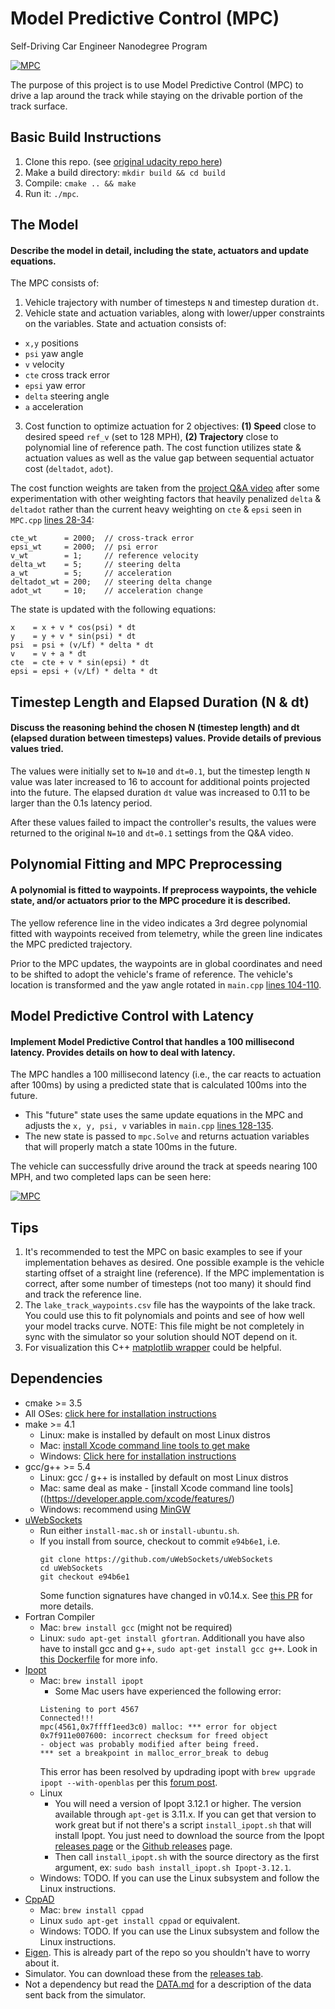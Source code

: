 # Model Predictive Control (MPC)
Self-Driving Car Engineer Nanodegree Program

[![MPC](http://img.youtube.com/vi/nBQMfh9YI1k/0.jpg)](https://youtu.be/nBQMfh9YI1k "MPC")

The purpose of this project is to use Model Predictive Control (MPC) to drive a lap around the track while staying on the drivable portion of the track surface. 

## Basic Build Instructions

1. Clone this repo. (see [original udacity repo here](https://github.com/udacity/CarND-MPC-Project))
2. Make a build directory: `mkdir build && cd build`
3. Compile: `cmake .. && make`
4. Run it: `./mpc`.

## The Model
#### Describe the model in detail, including the state, actuators and update equations.

The MPC consists of:
1. Vehicle trajectory with number of timesteps `N` and timestep duration `dt`.
2. Vehicle state and actuation variables, along with lower/upper constraints on the variables. State and actuation consists of: 
- `x,y` positions
- `psi` yaw angle
- `v` velocity
- `cte` cross track error
- `epsi` yaw error
- `delta` steering angle
- `a` acceleration
3. Cost function to optimize actuation for 2 objectives: __(1) Speed__ close to desired speed `ref_v` (set to 128 MPH), __(2) Trajectory__ close to polynomial line of reference path. The cost function utilizes state & actuation values as well as the value gap between sequential actuator cost (`deltadot`, `adot`).

The cost function weights are taken from the [project Q&A video](https://www.youtube.com/watch?v=bOQuhpz3YfU) after some experimentation with other weighting factors that heavily penalized `delta` & `deltadot` rather than the current heavy weighting on `cte` & `epsi` seen in `MPC.cpp` [lines 28-34](https://github.com/kcbighuge/SDCND-MPC-Project/blob/master/src/MPC.cpp#L28-L34):
```
cte_wt      = 2000;  // cross-track error
epsi_wt     = 2000;  // psi error
v_wt        = 1;     // reference velocity
delta_wt    = 5;     // steering delta
a_wt        = 5;     // acceleration
deltadot_wt = 200;   // steering delta change
adot_wt     = 10;    // acceleration change
```

The state is updated with the following equations:
```
x    = x + v * cos(psi) * dt
y    = y + v * sin(psi) * dt
psi  = psi + (v/Lf) * delta * dt
v    = v + a * dt
cte  = cte + v * sin(epsi) * dt
epsi = epsi + (v/Lf) * delta * dt
```

## Timestep Length and Elapsed Duration (N & dt)
#### Discuss the reasoning behind the chosen N (timestep length) and dt (elapsed duration between timesteps) values. Provide details of previous values tried.

The values were initially set to `N=10` and `dt=0.1`, but the timestep length `N` value was later increased to 16 to account for additional points projected into the future. The elapsed duration `dt` value was increased to 0.11 to be larger than the 0.1s latency period.

After these values failed to impact the controller's results, the values were returned to the original `N=10` and `dt=0.1` settings from the Q&A video.


## Polynomial Fitting and MPC Preprocessing
#### A polynomial is fitted to waypoints. If preprocess waypoints, the vehicle state, and/or actuators prior to the MPC procedure it is described.

The yellow reference line in the video indicates a 3rd degree polynomial fitted with waypoints received from telemetry, while the green line indicates the MPC predicted trajectory.

Prior to the MPC updates, the waypoints are in global coordinates and need to be shifted to adopt the vehicle's frame of reference. The vehicle's location is transformed and the yaw angle rotated in `main.cpp` [lines 104-110](https://github.com/kcbighuge/SDCND-MPC-Project/blob/master/src/main.cpp#L104-L110). 


## Model Predictive Control with Latency
#### Implement Model Predictive Control that handles a 100 millisecond latency. Provides details on how to deal with latency.

The MPC handles a 100 millisecond latency (i.e., the car reacts to actuation after 100ms) by using a predicted state that is calculated 100ms into the future. 
- This "future" state uses the same update equations in the MPC and adjusts the `x, y, psi, v` variables in `main.cpp` [lines 128-135](https://github.com/kcbighuge/SDCND-MPC-Project/blob/master/src/main.cpp#L128-L135). 
- The new state is passed to `mpc.Solve` and returns actuation variables that will properly match a state 100ms in the future.


The vehicle can successfully drive around the track at speeds nearing 100 MPH, and two completed laps can be seen here:

[![MPC](http://img.youtube.com/vi/nBQMfh9YI1k/0.jpg)](https://youtu.be/nBQMfh9YI1k "MPC")

## Tips

1. It's recommended to test the MPC on basic examples to see if your implementation behaves as desired. One possible example
is the vehicle starting offset of a straight line (reference). If the MPC implementation is correct, after some number of timesteps
(not too many) it should find and track the reference line.
2. The `lake_track_waypoints.csv` file has the waypoints of the lake track. You could use this to fit polynomials and points and see of how well your model tracks curve. NOTE: This file might be not completely in sync with the simulator so your solution should NOT depend on it.
3. For visualization this C++ [matplotlib wrapper](https://github.com/lava/matplotlib-cpp) could be helpful.

## Dependencies

* cmake >= 3.5
 * All OSes: [click here for installation instructions](https://cmake.org/install/)
* make >= 4.1
  * Linux: make is installed by default on most Linux distros
  * Mac: [install Xcode command line tools to get make](https://developer.apple.com/xcode/features/)
  * Windows: [Click here for installation instructions](http://gnuwin32.sourceforge.net/packages/make.htm)
* gcc/g++ >= 5.4
  * Linux: gcc / g++ is installed by default on most Linux distros
  * Mac: same deal as make - [install Xcode command line tools]((https://developer.apple.com/xcode/features/)
  * Windows: recommend using [MinGW](http://www.mingw.org/)
* [uWebSockets](https://github.com/uWebSockets/uWebSockets)
  * Run either `install-mac.sh` or `install-ubuntu.sh`.
  * If you install from source, checkout to commit `e94b6e1`, i.e.
    ```
    git clone https://github.com/uWebSockets/uWebSockets 
    cd uWebSockets
    git checkout e94b6e1
    ```
    Some function signatures have changed in v0.14.x. See [this PR](https://github.com/udacity/CarND-MPC-Project/pull/3) for more details.
* Fortran Compiler
  * Mac: `brew install gcc` (might not be required)
  * Linux: `sudo apt-get install gfortran`. Additionall you have also have to install gcc and g++, `sudo apt-get install gcc g++`. Look in [this Dockerfile](https://github.com/udacity/CarND-MPC-Quizzes/blob/master/Dockerfile) for more info.
* [Ipopt](https://projects.coin-or.org/Ipopt)
  * Mac: `brew install ipopt`
       +  Some Mac users have experienced the following error:
       ```
       Listening to port 4567
       Connected!!!
       mpc(4561,0x7ffff1eed3c0) malloc: *** error for object 0x7f911e007600: incorrect checksum for freed object
       - object was probably modified after being freed.
       *** set a breakpoint in malloc_error_break to debug
       ```
       This error has been resolved by updrading ipopt with
       ```brew upgrade ipopt --with-openblas```
       per this [forum post](https://discussions.udacity.com/t/incorrect-checksum-for-freed-object/313433/19).
  * Linux
    * You will need a version of Ipopt 3.12.1 or higher. The version available through `apt-get` is 3.11.x. If you can get that version to work great but if not there's a script `install_ipopt.sh` that will install Ipopt. You just need to download the source from the Ipopt [releases page](https://www.coin-or.org/download/source/Ipopt/) or the [Github releases](https://github.com/coin-or/Ipopt/releases) page.
    * Then call `install_ipopt.sh` with the source directory as the first argument, ex: `sudo bash install_ipopt.sh Ipopt-3.12.1`. 
  * Windows: TODO. If you can use the Linux subsystem and follow the Linux instructions.
* [CppAD](https://www.coin-or.org/CppAD/)
  * Mac: `brew install cppad`
  * Linux `sudo apt-get install cppad` or equivalent.
  * Windows: TODO. If you can use the Linux subsystem and follow the Linux instructions.
* [Eigen](http://eigen.tuxfamily.org/index.php?title=Main_Page). This is already part of the repo so you shouldn't have to worry about it.
* Simulator. You can download these from the [releases tab](https://github.com/udacity/self-driving-car-sim/releases).
* Not a dependency but read the [DATA.md](./DATA.md) for a description of the data sent back from the simulator.
